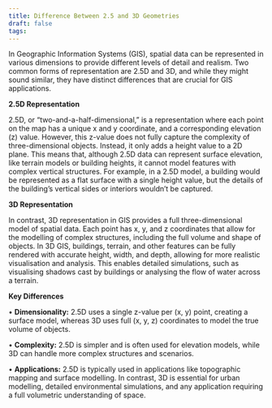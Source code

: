 ```yaml
---
title: Difference Between 2.5 and 3D Geometries
draft: false
tags:
---
```

In Geographic Information Systems (GIS), spatial data can be represented in various dimensions to provide different levels of detail and realism. Two common forms of representation are 2.5D and 3D, and while they might sound similar, they have distinct differences that are crucial for GIS applications.

**2.5D Representation**


2.5D, or “two-and-a-half-dimensional,” is a representation where each point on the map has a unique x and y coordinate, and a corresponding elevation (z) value. However, this z-value does not fully capture the complexity of three-dimensional objects. Instead, it only adds a height value to a 2D plane. This means that, although 2.5D data can represent surface elevation, like terrain models or building heights, it cannot model features with complex vertical structures. For example, in a 2.5D model, a building would be represented as a flat surface with a single height value, but the details of the building’s vertical sides or interiors wouldn’t be captured.


**3D Representation**


In contrast, 3D representation in GIS provides a full three-dimensional model of spatial data. Each point has x, y, and z coordinates that allow for the modelling of complex structures, including the full volume and shape of objects. In 3D GIS, buildings, terrain, and other features can be fully rendered with accurate height, width, and depth, allowing for more realistic visualisation and analysis. This enables detailed simulations, such as visualising shadows cast by buildings or analysing the flow of water across a terrain.

  

**Key Differences**

• **Dimensionality:** 2.5D uses a single z-value per (x, y) point, creating a surface model, whereas 3D uses full (x, y, z) coordinates to model the true volume of objects.

• **Complexity:** 2.5D is simpler and is often used for elevation models, while 3D can handle more complex structures and scenarios.

• **Applications:** 2.5D is typically used in applications like topographic mapping and surface modelling. In contrast, 3D is essential for urban modelling, detailed environmental simulations, and any application requiring a full volumetric understanding of space. 
